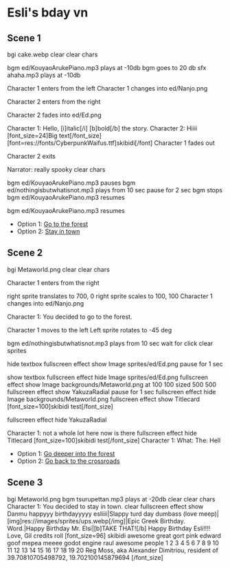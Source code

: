 # Esli's bday vn

## Scene 1

bgi cake.webp
clear
clear chars

bgm ed/KouyaoArukePiano.mp3 plays at -10db
bgm goes to 20 db
sfx ahaha.mp3 plays at -10db

Character 1 enters from the left
Character 1 changes into ed/Nanjo.png

Character 2 enters from the right
<!-- Character 2 changes into ed/Ed.png -->
Character 2 fades into ed/Ed.png

Character 1: Hello, [i]italic[/i] [b]bold[/b] the story.
Character 2: Hiiii [font_size=24]Big text[/font_size] [font=res://fonts/CyberpunkWaifus.ttf]skibidi[/font]
Character 1 fades out

Character 2 exits

<!-- Narrator: This is a comment. -->
Narrator: really spooky
clear chars
<!-- you MUST introduce the characters again if you clear chars -->
bgm ed/KouyaoArukePiano.mp3 pauses
bgm ed/nothingisbutwhatisnot.mp3 plays from 10 sec
pause for 2 sec
bgm stops
bgm ed/KouyaoArukePiano.mp3 resumes
<!-- wont save the position of nothingisbutwhatisnot, also will override the audio volume with new volume-->
bgm ed/KouyaoArukePiano.mp3 resumes

* Option 1: [Go to the forest](#scene-2)
* Option 2: [Stay in town](#scene-3)

## Scene 2

bgi Metaworld.png
clear
clear chars

Character 1 enters from the right
<!-- By default, left sprite is at 0,0, right sprite is at 1024, 0, both have a scale of 700, 1000 -->
right sprite translates to 700, 0
right sprite scales to 100, 100
Character 1 changes into ed/Nanjo.png

Character 1: You decided to go to the forest.

<!-- this move will NOT carry over the transforms -->

Character 1 moves to the left
Left sprite rotates to -45 deg

bgm ed/nothingisbutwhatisnot.mp3 plays from 10 sec
wait for click
clear sprites

hide textbox
fullscreen effect show Image sprites/ed/Ed.png
pause for 1 sec
<!-- no support for 1 min 1 hour etc, this just tells you what the units are -->
show textbox
fullscreen effect hide Image sprites/ed/Ed.png
fullscreen effect show Image backgrounds/Metaworld.png at 100 100 sized 500 500
fullscreen effect show YakuzaRadial
pause for 1 sec
fullscreen effect hide Image backgrounds/Metaworld.png
fullscreen effect show Titlecard [font_size=100]skibidi test[/font_size]
<!-- hide specificity must always be lesser than or equal to the specificity of the corresponding show, i.e. im just checking if its a substring :skull:-->
fullscreen effect hide YakuzaRadial

Character 1: not a whole lot here now is there
fullscreen effect hide Titlecard [font_size=100]skibidi test[/font_size]
Character 1: What: The: Hell


* Option 1: [Go deeper into the forest](#scene-4)
* Option 2: [Go back to the crossroads](#scene-1)

## Scene 3

bgi Metaworld.png
bgm tsurupettan.mp3 plays at -20db
clear
clear chars
Character 1: You decided to stay in town.
clear
fullscreen effect show Danmu happyyy birthdayyyyy esliiii|Slappy turd day dumbass (love meep)|[img]res://images/sprites/ups.webp[/img]|Epic Greek Birthday. Word.|Happy Birthday Mr. Elsi|[b]TAKE THAT![/b] Happy Birthday Esli!!!!  Love, Gil
credits roll
[font_size=96]
skibidi
awesome
great
gort
pink
edward
goof
mepea
meeee
godot engine
raul
awesome people
1
2
3
4
5
6
7
8
9
10
11
12
13
14
15
16
17
18
19
20
Reg Moss, aka Alexander Dimitriou, resident of 39.70810705498792, 19.702100145879694
[/font_size]
